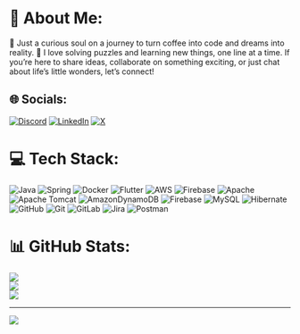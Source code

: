 # 💫 About Me:
🚀 Just a curious soul on a journey to turn coffee into code and dreams into reality. 🌟 I love solving puzzles and learning new things, one line at a time. If you’re here to share ideas, collaborate on something exciting, or just chat about life’s little wonders, let’s connect! 


## 🌐 Socials:
[![Discord](https://img.shields.io/badge/Discord-%237289DA.svg?logo=discord&logoColor=white)](https://discord.gg/https://discord.gg/8jzuPTuBxw) [![LinkedIn](https://img.shields.io/badge/LinkedIn-%230077B5.svg?logo=linkedin&logoColor=white)](https://linkedin.com/in/gyakhoe) [![X](https://img.shields.io/badge/X-black.svg?logo=X&logoColor=white)](https://x.com/gyakhoe) 

# 💻 Tech Stack:
![Java](https://img.shields.io/badge/java-%23ED8B00.svg?style=for-the-badge&logo=openjdk&logoColor=white) ![Spring](https://img.shields.io/badge/spring-%236DB33F.svg?style=for-the-badge&logo=spring&logoColor=white) ![Docker](https://img.shields.io/badge/docker-%230db7ed.svg?style=for-the-badge&logo=docker&logoColor=white) ![Flutter](https://img.shields.io/badge/Flutter-%2302569B.svg?style=for-the-badge&logo=Flutter&logoColor=white) ![AWS](https://img.shields.io/badge/AWS-%23FF9900.svg?style=for-the-badge&logo=amazon-aws&logoColor=white) ![Firebase](https://img.shields.io/badge/firebase-%23039BE5.svg?style=for-the-badge&logo=firebase) ![Apache](https://img.shields.io/badge/apache-%23D42029.svg?style=for-the-badge&logo=apache&logoColor=white) ![Apache Tomcat](https://img.shields.io/badge/apache%20tomcat-%23F8DC75.svg?style=for-the-badge&logo=apache-tomcat&logoColor=black) ![AmazonDynamoDB](https://img.shields.io/badge/Amazon%20DynamoDB-4053D6?style=for-the-badge&logo=Amazon%20DynamoDB&logoColor=white) ![Firebase](https://img.shields.io/badge/firebase-a08021?style=for-the-badge&logo=firebase&logoColor=ffcd34) ![MySQL](https://img.shields.io/badge/mysql-4479A1.svg?style=for-the-badge&logo=mysql&logoColor=white) ![Hibernate](https://img.shields.io/badge/Hibernate-59666C?style=for-the-badge&logo=Hibernate&logoColor=white) ![GitHub](https://img.shields.io/badge/github-%23121011.svg?style=for-the-badge&logo=github&logoColor=white) ![Git](https://img.shields.io/badge/git-%23F05033.svg?style=for-the-badge&logo=git&logoColor=white) ![GitLab](https://img.shields.io/badge/gitlab-%23181717.svg?style=for-the-badge&logo=gitlab&logoColor=white) ![Jira](https://img.shields.io/badge/jira-%230A0FFF.svg?style=for-the-badge&logo=jira&logoColor=white) ![Postman](https://img.shields.io/badge/Postman-FF6C37?style=for-the-badge&logo=postman&logoColor=white)
# 📊 GitHub Stats:
![](https://github-readme-stats.vercel.app/api?username=gyakhoe&theme=dark&hide_border=false&include_all_commits=false&count_private=true)<br/>
![](https://github-readme-streak-stats.herokuapp.com/?user=gyakhoe&theme=dark&hide_border=false)<br/>
![](https://github-readme-stats.vercel.app/api/top-langs/?username=gyakhoe&theme=dark&hide_border=false&include_all_commits=false&count_private=true&layout=compact)

---
[![](https://visitcount.itsvg.in/api?id=gyakhoe&icon=0&color=0)](https://visitcount.itsvg.in)

<!-- Proudly created with GPRM ( https://gprm.itsvg.in ) -->
